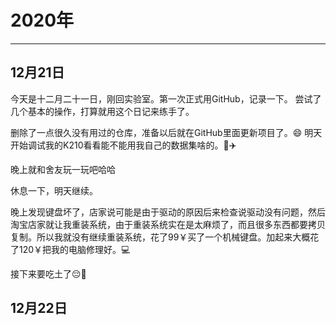 # 2020年

---

## 12月21日

今天是十二月二十一日，刚回实验室。第一次正式用GitHub，记录一下。
尝试了几个基本的操作，打算就用这个日记来练手了。

删除了一点很久没有用过的仓库，准备以后就在GitHub里面更新项目了。:smile:
明天开始调试我的K210看看能不能用我自己的数据集啥的。:calendar::airplane:

晚上就和舍友玩一玩吧哈哈

休息一下，明天继续。

晚上发现键盘坏了，店家说可能是由于驱动的原因后来检查说驱动没有问题，然后淘宝店家就让我重装系统，由于重装系统实在是太麻烦了，而且很多东西都要拷贝复制。所以我就没有继续重装系统，花了99￥买了一个机械键盘。加起来大概花了120￥把我的电脑修理好。:computer:

接下来要吃土了:pensive::meat_on_bone:

## 12月22日

